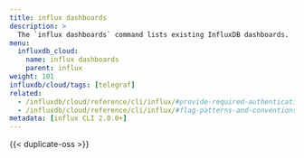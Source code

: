 ```yaml
---
title: influx dashboards
description: >
  The `influx dashboards` command lists existing InfluxDB dashboards.
menu:
  influxdb_cloud:
    name: influx dashboards
    parent: influx
weight: 101
influxdb/cloud/tags: [telegraf]
related:
  - /influxdb/cloud/reference/cli/influx/#provide-required-authentication-credentials, influx CLI—Provide required authentication credentials
  - /influxdb/cloud/reference/cli/influx/#flag-patterns-and-conventions, influx CLI—Flag patterns and conventions
metadata: [influx CLI 2.0.0+]
---
```


{{< duplicate-oss >}}
